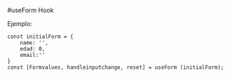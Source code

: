 #useForm Hook

Ejemplo:
```
const initialForm = {
    name: '',
    edad: 0,
    email:''
}
const [Formvalues, handleinputchange, reset] = useForm (initialForm);
```